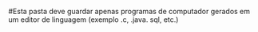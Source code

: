 #Esta pasta deve guardar apenas programas de computador gerados em um editor de linguagem (exemplo .c, .java. sql, etc.)